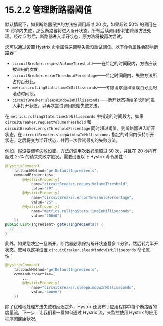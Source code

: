 # 15.2.2 管理断路器阈值

默认情况下，如果断路器保护的方法被调用超过 20 次，如果超过 50% 的调用在 10 秒钟内失败，那么断路器将进入断开状态。所有后续调用都将由降级方法处理。经过 5 秒后，断路器进入半开状态，原方法将被再次尝试。

您可以通过设置 Hystrix 命令属性来调整失败和重试阈值。以下命令属性会影响断路器：

* `circuitBreaker.requestVolumeThreshold`——在给定的时间段内，方法应该被调用的次数。
* `circuitBreaker.errorThresholdPercentage`——给定时间段内，失败方法所占的百分比。
* `metrics.rollingStats.timeInMilliseconds`——考虑请求量和错误百分比的滚动时间段。
* `circuitBreaker.sleepWindowInMilliseconds`——断开状态持续多长时间进入半打开状态，以再次尝试调用原始失败方法。

在 `metrics.rollingState.timeInMilliseconds` 中指定的时间段内，如果 `circuitBreaker.requestVolumeThreshold` 和 `circuitBreaker.errorThresholdPercentage` 同时超过阈值，则断路器进入断开状态。在 `circuitBreaker.sleepWindowInMilliseconds` 指定的时间内保持断开状态。之后将变为半开状态，并再一次尝试最初的失败方法。

例如，假设要调整失败设置，方法的调用次数必须超过 30 次，并且在 20 秒内有超过 25% 的请求失败才触发。需要设置以下 Hystrix 命令属性：

```java
@HystrixCommand(
    fallbackMethod="getDefaultIngredients",
    commandProperties={
        @HystrixProperty(
            name="circuitBreaker.requestVolumeThreshold",
            value="30"),
        @HystrixProperty(
            name="circuitBreaker.errorThresholdPercentage",
            value="25"),
        @HystrixProperty(
            name="metrics.rollingStats.timeInMilliseconds",
            value="20000")
    })
public List<Ingredient> getAllIngredients() {
  // ...
}
```

此外，如果您决定一旦断开，断路器必须保持断开状态最多 1 分钟，然后转为半开状态，您可以这样设置 `circuitBreaker.sleepWindowInMilliseconds` 命令属性：

```java
@HystrixCommand(
    fallbackMethod="getDefaultIngredients",
    commandProperties={
        ...
        @HystrixProperty(
            name="circuitBreaker.sleepWindowInMilliseconds",
            value="60000")
    })
```

除了优雅地处理方法失败和延迟之外，Hystrix 还发布了应用程序中每个断路器的度量流。下一步，让我们看一看如何通过 Hystrix 流，来监控使用 Hystrix 的应用程序的健康状况。

